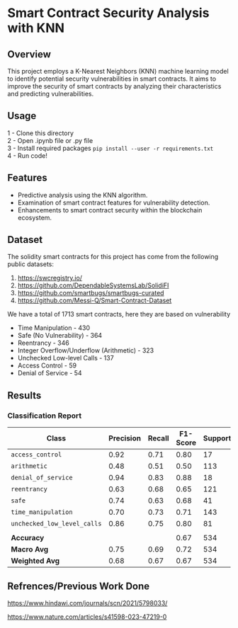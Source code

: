 # Smart Contract Security Analysis with KNN

## Overview

This project employs a K-Nearest Neighbors (KNN) machine learning model to identify potential security vulnerabilities in smart contracts. It aims to improve the security of smart contracts by analyzing their characteristics and predicting vulnerabilities.

## Usage
1 - Clone this directory \
2 - Open .ipynb file or .py file\
3 - Install required packages `pip install --user -r requirements.txt`\
4 - Run code!



## Features

- Predictive analysis using the KNN algorithm.
- Examination of smart contract features for vulnerability detection.
- Enhancements to smart contract security within the blockchain ecosystem.

## Dataset
The solidity smart contracts for this project has come from the following public datasets:
1. https://swcregistry.io/
2. https://github.com/DependableSystemsLab/SolidiFI
3. https://github.com/smartbugs/smartbugs-curated
4. https://github.com/Messi-Q/Smart-Contract-Dataset

We have a total of 1713 smart contracts, here they are based on vulnerability
* Time Manipulation - 430
* Safe (No Vulnerability) - 364
* Reentrancy - 346
* Integer Overflow/Underflow (Arithmetic) - 323
* Unchecked Low-level Calls - 137
* Access Control - 59
* Denial of Service - 54

## Results

### Classification Report

| Class                    | Precision | Recall | F1-Score | Support |
|--------------------------|-----------|--------|----------|---------|
| `access_control`         | 0.92      | 0.71   | 0.80     | 17      |
| `arithmetic`             | 0.48      | 0.51   | 0.50     | 113     |
| `denial_of_service`      | 0.94      | 0.83   | 0.88     | 18      |
| `reentrancy`             | 0.63      | 0.68   | 0.65     | 121     |
| `safe`                   | 0.74      | 0.63   | 0.68     | 41      |
| `time_manipulation`      | 0.70      | 0.73   | 0.71     | 143     |
| `unchecked_low_level_calls` | 0.86  | 0.75   | 0.80     | 81      |
|                          |           |        |          |         |
| **Accuracy**             |           |        | 0.67     | 534     |
| **Macro Avg**            | 0.75      | 0.69   | 0.72     | 534     |
| **Weighted Avg**         | 0.68      | 0.67   | 0.67     | 534     |



## Refrences/Previous Work Done
https://www.hindawi.com/journals/scn/2021/5798033/

https://www.nature.com/articles/s41598-023-47219-0


